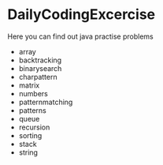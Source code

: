 # DailyCodingExcercise
Here you can find out java practise problems

- array
- backtracking
- binarysearch
- charpattern
- matrix
- numbers
- patternmatching
- patterns
- queue
- recursion
- sorting
- stack
- string
